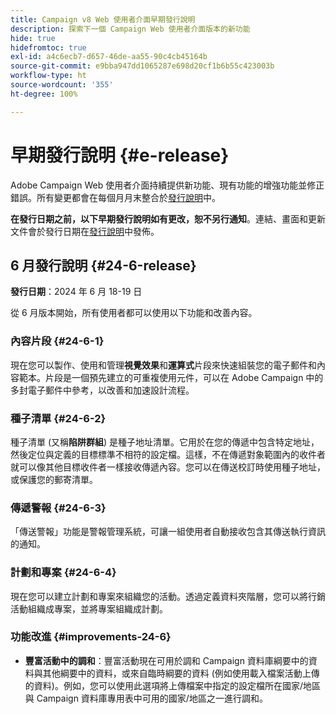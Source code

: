 ```yaml
---
title: Campaign v8 Web 使用者介面早期發行說明
description: 探索下一個 Campaign Web 使用者介面版本的新功能
hide: true
hidefromtoc: true
exl-id: a4c6ecb7-d657-46de-aa55-90c4cb45164b
source-git-commit: e9bba947dd1065287e698d20cf1b6b55c423003b
workflow-type: ht
source-wordcount: '355'
ht-degree: 100%

---
```


# 早期發行說明 {#e-release}

Adobe Campaign Web 使用者介面持續提供新功能、現有功能的增強功能並修正錯誤。所有變更都會在每個月月末整合於[發行說明](release-notes.md)中。

**在發行日期之前，以下早期發行說明如有更改，恕不另行通知**。連結、畫面和更新文件會於發行日期在[發行說明](release-notes.md)中發佈。

## 6 月發行說明 {#24-6-release}

**發行日期**：2024 年 6 月 18-19 日

從 6 月版本開始，所有使用者都可以使用以下功能和改善內容。

### 內容片段 {#24-6-1}

現在您可以製作、使用和管理&#x200B;**視覺效果**&#x200B;和&#x200B;**運算式**&#x200B;片段來快速組裝您的電子郵件和內容範本。片段是一個預先建立的可重複使用元件，可以在 Adobe Campaign 中的多封電子郵件中參考，以改善和加速設計流程。

### 種子清單 {#24-6-2}

種子清單 (又稱&#x200B;**陷阱群組**) 是種子地址清單。它用於在您的傳遞中包含特定地址，然後定位與定義的目標標準不相符的設定檔。這樣，不在傳遞對象範圍內的收件者就可以像其他目標收件者一樣接收傳遞內容。您可以在傳送校訂時使用種子地址，或保護您的郵寄清單。

### 傳遞警報 {#24-6-3}

「傳送警報」功能是警報管理系統，可讓一組使用者自動接收包含其傳送執行資訊的通知。

### 計劃和專案 {#24-6-4}

現在您可以建立計劃和專案來組織您的活動。透過定義資料夾階層，您可以將行銷活動組織成專案，並將專案組織成計劃。

### 功能改進 {#improvements-24-6}

* **豐富活動中的調和**：豐富活動現在可用於調和 Campaign 資料庫綱要中的資料與其他綱要中的資料，或來自臨時綱要的資料 (例如使用載入檔案活動上傳的資料)。例如，您可以使用此選項將上傳檔案中指定的設定檔所在國家/地區與 Campaign 資料庫專用表中可用的國家/地區之一進行調和。
